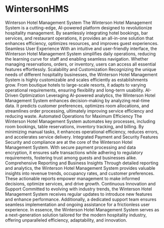 # WintersonHMS

Winterson Hotel Management System
The Winterson Hotel Management System is a cutting-edge, AI-powered platform designed to revolutionize hospitality management. By seamlessly integrating hotel bookings, bar services, and restaurant operations, it provides an all-in-one solution that enhances efficiency, optimizes resources, and improves guest experiences.
Seamless User Experience
With an intuitive and user-friendly interface, the Winterson Hotel Management System simplifies daily operations, reducing the learning curve for staff and enabling seamless navigation. Whether managing reservations, orders, or inventory, users can access all essential features effortlessly.
Scalability and Customization
Recognizing the unique needs of different hospitality businesses, the Winterson Hotel Management System is highly customizable and scales efficiently as establishments grow. From boutique hotels to large-scale resorts, it adapts to varying operational requirements, ensuring flexibility and long-term usability.
AI-Driven Optimization
Leveraging AI-powered analytics, the Winterson Hotel Management System enhances decision-making by analyzing real-time data. It predicts customer preferences, optimizes room allocations, and streamlines order processing, ultimately improving service efficiency and reducing waste.
Automated Operations for Maximum Efficiency
The Winterson Hotel Management System automates key processes, including room bookings, table reservations, inventory tracking, and billing. By minimizing manual tasks, it enhances operational efficiency, reduces errors, and accelerates service delivery.
Integrated Payment and Security Features
Security and compliance are at the core of the Winterson Hotel Management System. With secure payment processing and data encryption, it ensures safe transactions while adhering to regulatory requirements, fostering trust among guests and businesses alike.
Comprehensive Reporting and Business Insights
Through detailed reporting and analytics, the Winterson Hotel Management System provides valuable insights into revenue trends, occupancy rates, and customer preferences. These actionable reports empower management to make informed decisions, optimize services, and drive growth.
Continuous Innovation and Support
Committed to evolving with industry trends, the Winterson Hotel Management System receives regular updates to introduce new features and enhance performance. Additionally, a dedicated support team ensures seamless implementation and ongoing assistance for a frictionless user experience.
In essence, the Winterson Hotel Management System serves as a next-generation solution tailored for the modern hospitality industry, offering unparalleled efficiency, adaptability, and innovation.
